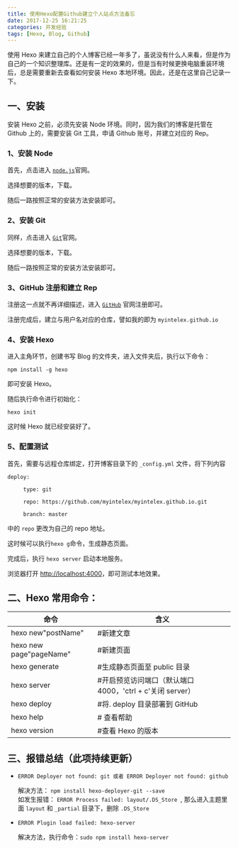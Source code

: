 ```yaml
---
title: 使用Hexo配置Github建立个人站点方法备忘
date: 2017-12-25 16:21:25
categories: 开发经验
tags: [Hexo, Blog, Github]
---
```

使用 Hexo 来建立自己的个人博客已经一年多了，虽说没有什么人来看，但是作为自己的一个知识整理库。还是有一定的效果的，但是当有时候更换电脑重装环境后，总是需要重新去查看如何安装 Hexo 本地环境。因此，还是在这里自己记录一下。
<!-- more -->

## 一、安装
安装 Hexo 之前，必须先安装 Node 环境。同时，因为我们的博客是托管在 Github 上的，需要安装 Git 工具，申请 Github 账号，并建立对应的 Rep。
### 1、安装 Node
首先，点击进入 [`node.js`](https://nodejs.org/en/)官网。

选择想要的版本，下载。

随后一路按照正常的安装方法安装即可。

### 2、安装 Git
同样，点击进入 [`Git`](https://git-scm.com/downloads)官网。

选择想要的版本，下载。

随后一路按照正常的安装方法安装即可。

### 3、GitHub 注册和建立 Rep 
注册这一点就不再详细描述，进入 [`GitHub`](https://github.com) 官网注册即可。

注册完成后，建立与用户名对应的仓库，譬如我的即为 `myintelex.github.io`

### 4、安装 Hexo
进入主角环节，创建书写 Blog 的文件夹，进入文件夹后，执行以下命令：
````
npm install -g hexo
````
即可安装 Hexo。

随后执行命令进行初始化：
````
hexo init
````
这时候 Hexo 就已经安装好了。

### 5、配置测试
首先，需要与远程仓库绑定，打开博客目录下的 `_config.yml` 文件，将下列内容
````
deploy:

     type: git

     repo: https://github.com/myintelex/myintelex.github.io.git

     branch: master
````
中的 `repo` 更改为自己的 repo 地址。

这时候可以执行`hexo g`命令，生成静态页面。

完成后，执行 `hexo server` 启动本地服务。

浏览器打开 [http://localhost:4000](http://localhost:4000)，即可测试本地效果。


## 二、Hexo 常用命令：
|命令|含义|
|--|--|
|hexo new"postName" |#新建文章
|hexo new page"pageName" |#新建页面
|hexo generate |#生成静态页面至 public 目录
|hexo server |#开启预览访问端口（默认端口 4000，'ctrl + c'关闭 server）
|hexo deploy |#将. deploy 目录部署到 GitHub
|hexo help |# 查看帮助
|hexo version |#查看 Hexo 的版本

## 三、报错总结（此项持续更新）

* `ERROR Deployer not found: git 或者 ERROR Deployer not found: github`

  解决方法： `npm install hexo-deployer-git --save`     
  如发生报错： `ERROR Process failed: layout/.DS_Store `, 那么进入主题里面 `layout` 和 `_partial` 目录下，删除 `.DS_Store` 

* `ERROR Plugin load failed: hexo-server`

  解决方法，执行命令：`sudo npm install hexo-server`
